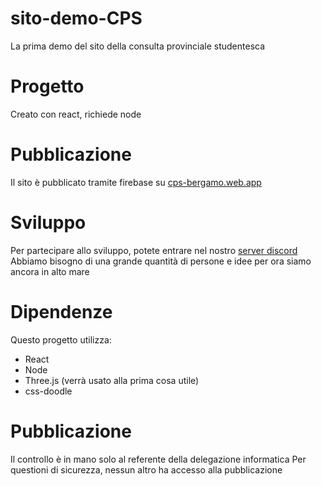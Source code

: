 # sito-demo-CPS
 La prima demo del sito della consulta provinciale studentesca

# Progetto
 Creato con react, richiede node

# Pubblicazione
 Il sito è pubblicato tramite firebase su [cps-bergamo.web.app](https://cps-bergamo.web.app)

# Sviluppo
 Per partecipare allo sviluppo, potete entrare nel nostro [server discord](https://discord.gg/vUuVjm9snu)
 Abbiamo bisogno di una grande quantità di persone e idee
 per ora siamo ancora in alto mare

# Dipendenze
 Questo progetto utilizza:
   - React
   - Node
   - Three.js (verrà usato alla prima cosa utile)
   - css-doodle

# Pubblicazione
 Il controllo è in mano solo al referente della delegazione informatica
 Per questioni di sicurezza, nessun altro ha accesso alla pubblicazione

